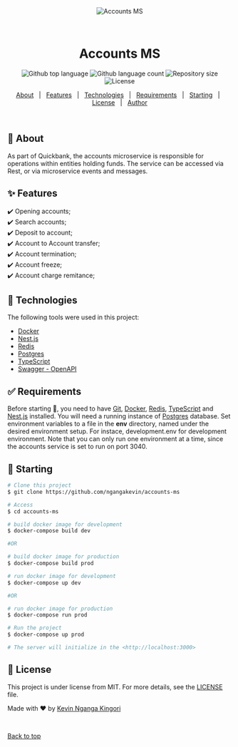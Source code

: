 <div align="center" id="top"> 
  <img src="./.github/app.gif" alt="Accounts MS" />

  &#xa0;

  <!-- <a href="https://{{app_url}}.netlify.app">Demo</a> -->
</div>

<h1 align="center">Accounts MS</h1>

<p align="center">
  <img alt="Github top language" src="https://img.shields.io/github/languages/top/ngangakevin/accounts-ms?color=56BEB8">
  <img alt="Github language count" src="https://img.shields.io/github/languages/count/ngangakevin/accounts-ms?color=56BEB8">
  <img alt="Repository size" src="https://img.shields.io/github/repo-size/ngangakevin/accounts-ms?color=56BEB8">
  <img alt="License" src="https://img.shields.io/github/license/ngangakevin/accounts-ms?color=56BEB8">
  <!-- <img alt="Github issues" src="https://img.shields.io/github/issues/{{github}}/{{repository}}?color=56BEB8" /> -->
  <!-- <img alt="Github forks" src="https://img.shields.io/github/forks/{{github}}/{{repository}}?color=56BEB8" /> -->
  <!-- <img alt="Github stars" src="https://img.shields.io/github/stars/{{github}}/{{repository}}?color=56BEB8" /> -->
</p>

<!-- Status -->

<!-- <h4 align="center"> 
	🚧  {{app_name}} 🚀 Under construction...  🚧
</h4> 

<hr> -->

<p align="center">
  <a href="#dart-about">About</a> &#xa0; | &#xa0; 
  <a href="#sparkles-features">Features</a> &#xa0; | &#xa0;
  <a href="#rocket-technologies">Technologies</a> &#xa0; | &#xa0;
  <a href="#white_check_mark-requirements">Requirements</a> &#xa0; | &#xa0;
  <a href="#checkered_flag-starting">Starting</a> &#xa0; | &#xa0;
  <a href="#memo-license">License</a> &#xa0; | &#xa0;
  <a href="https://github.com/ngangakevin" target="_blank">Author</a>
</p>

<br>

## :dart: About ##

As part of Quickbank, the accounts microservice is responsible for operations within entities holding funds. The service can be accessed via Rest, or via microservice events and messages.

## :sparkles: Features ##

:heavy_check_mark: Opening accounts;\
:heavy_check_mark: Search accounts;\
:heavy_check_mark: Deposit to account;\
:heavy_check_mark: Account to Account transfer;\
:heavy_check_mark: Account termination;\
:heavy_check_mark: Account freeze;\
:heavy_check_mark: Account charge remitance;
## :rocket: Technologies ##

The following tools were used in this project:

- [Docker](https://www.docker.com)
- [Nest.js](https://nestjs.com)
- [Redis](https://redis.io)
- [Postgres](https://www.postgresql.org)
- [TypeScript](https://www.typescriptlang.org/)
- [Swagger - OpenAPI](https://swagger.io)

## :white_check_mark: Requirements ##

Before starting :checkered_flag:, you need to have [Git](https://git-scm.com), [Docker](https://www.docker.com), [Redis](https://redis.io), [TypeScript](https://www.typescriptlang.org/) and [Nest.js](https://nestjs.com) installed. You will need a running instance of [Postgres](https://www.postgresql.org) database. Set environment variables to a file in the **env** directory, named under the desired environment setup. For instace, development.env for development environment. Note that you can only run one environment at a time, since the accounts service is set to run on port 3040.

## :checkered_flag: Starting ##

```bash
# Clone this project
$ git clone https://github.com/ngangakevin/accounts-ms

# Access
$ cd accounts-ms

# build docker image for development
$ docker-compose build dev

#OR

# build docker image for production
$ docker-compose build prod

# run docker image for development
$ docker-compose up dev

#OR

# run docker image for production
$ docker-compose run prod

# Run the project
$ docker-compose up prod

# The server will initialize in the <http://localhost:3000>
```

## :memo: License ##

This project is under license from MIT. For more details, see the [LICENSE](LICENSE) file.


Made with :heart: by <a href="https://github.com/ngangakevin/accounts-ms" target="_blank">Kevin Nganga Kingori</a>

&#xa0;

<a href="#top">Back to top</a>
